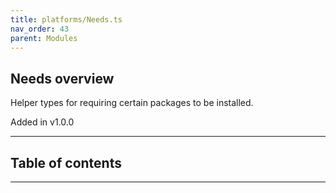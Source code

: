 ```yaml
---
title: platforms/Needs.ts
nav_order: 43
parent: Modules
---
```


## Needs overview

Helper types for requiring certain packages to be installed.

Added in v1.0.0

---

<h2 class="text-delta">Table of contents</h2>

---
